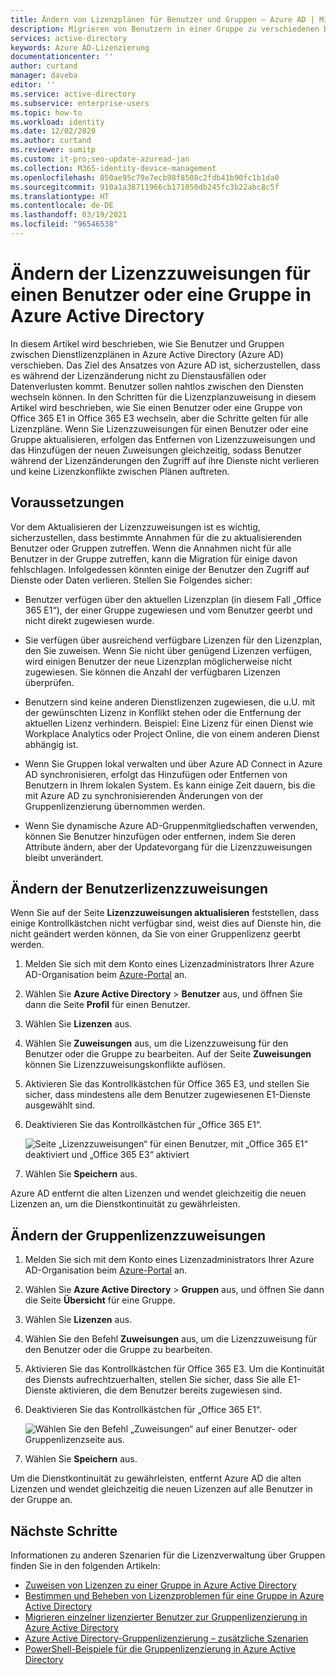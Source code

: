 ```yaml
---
title: Ändern von Lizenzplänen für Benutzer und Gruppen – Azure AD | Microsoft-Dokumentation
description: Migrieren von Benutzern in einer Gruppe zu verschiedenen Dienstplänen mithilfe der Gruppenlizenzierung in Azure Active Directory
services: active-directory
keywords: Azure AD-Lizenzierung
documentationcenter: ''
author: curtand
manager: daveba
editor: ''
ms.service: active-directory
ms.subservice: enterprise-users
ms.topic: how-to
ms.workload: identity
ms.date: 12/02/2020
ms.author: curtand
ms.reviewer: sumitp
ms.custom: it-pro;seo-update-azuread-jan
ms.collection: M365-identity-device-management
ms.openlocfilehash: 050ae95c79e7ecb98f8508c2fdb41b90fc1b1da0
ms.sourcegitcommit: 910a1a38711966cb171050db245fc3b22abc8c5f
ms.translationtype: HT
ms.contentlocale: de-DE
ms.lasthandoff: 03/19/2021
ms.locfileid: "96546538"
---
```

# <a name="change-license-assignments-for-a-user-or-group-in-azure-active-directory"></a>Ändern der Lizenzzuweisungen für einen Benutzer oder eine Gruppe in Azure Active Directory

In diesem Artikel wird beschrieben, wie Sie Benutzer und Gruppen zwischen Dienstlizenzplänen in Azure Active Directory (Azure AD) verschieben. Das Ziel des Ansatzes von Azure AD ist, sicherzustellen, dass es während der Lizenzänderung nicht zu Dienstausfällen oder Datenverlusten kommt. Benutzer sollen nahtlos zwischen den Diensten wechseln können. In den Schritten für die Lizenzplanzuweisung in diesem Artikel wird beschrieben, wie Sie einen Benutzer oder eine Gruppe von Office 365 E1 in Office 365 E3 wechseln, aber die Schritte gelten für alle Lizenzpläne. Wenn Sie Lizenzzuweisungen für einen Benutzer oder eine Gruppe aktualisieren, erfolgen das Entfernen von Lizenzzuweisungen und das Hinzufügen der neuen Zuweisungen gleichzeitig, sodass Benutzer während der Lizenzänderungen den Zugriff auf ihre Dienste nicht verlieren und keine Lizenzkonflikte zwischen Plänen auftreten.

## <a name="before-you-begin"></a>Voraussetzungen

Vor dem Aktualisieren der Lizenzzuweisungen ist es wichtig, sicherzustellen, dass bestimmte Annahmen für die zu aktualisierenden Benutzer oder Gruppen zutreffen. Wenn die Annahmen nicht für alle Benutzer in der Gruppe zutreffen, kann die Migration für einige davon fehlschlagen. Infolgedessen könnten einige der Benutzer den Zugriff auf Dienste oder Daten verlieren. Stellen Sie Folgendes sicher:

- Benutzer verfügen über den aktuellen Lizenzplan (in diesem Fall „Office 365 E1“), der einer Gruppe zugewiesen und vom Benutzer geerbt und nicht direkt zugewiesen wurde.

- Sie verfügen über ausreichend verfügbare Lizenzen für den Lizenzplan, den Sie zuweisen. Wenn Sie nicht über genügend Lizenzen verfügen, wird einigen Benutzer der neue Lizenzplan möglicherweise nicht zugewiesen. Sie können die Anzahl der verfügbaren Lizenzen überprüfen.

- Benutzern sind keine anderen Dienstlizenzen zugewiesen, die u.U. mit der gewünschten Lizenz in Konflikt stehen oder die Entfernung der aktuellen Lizenz verhindern. Beispiel: Eine Lizenz für einen Dienst wie Workplace Analytics oder Project Online, die von einem anderen Dienst abhängig ist.

- Wenn Sie Gruppen lokal verwalten und über Azure AD Connect in Azure AD synchronisieren, erfolgt das Hinzufügen oder Entfernen von Benutzern in Ihrem lokalen System. Es kann einige Zeit dauern, bis die mit Azure AD zu synchronisierenden Änderungen von der Gruppenlizenzierung übernommen werden.

- Wenn Sie dynamische Azure AD-Gruppenmitgliedschaften verwenden, können Sie Benutzer hinzufügen oder entfernen, indem Sie deren Attribute ändern, aber der Updatevorgang für die Lizenzzuweisungen bleibt unverändert.

## <a name="change-user-license-assignments"></a>Ändern der Benutzerlizenzzuweisungen

Wenn Sie auf der Seite **Lizenzzuweisungen aktualisieren** feststellen, dass einige Kontrollkästchen nicht verfügbar sind, weist dies auf Dienste hin, die nicht geändert werden können, da Sie von einer Gruppenlizenz geerbt werden.

1. Melden Sie sich mit dem Konto eines Lizenzadministrators Ihrer Azure AD-Organisation beim [Azure-Portal](https://portal.azure.com/) an.
1. Wählen Sie **Azure Active Directory** > **Benutzer** aus, und öffnen Sie dann die Seite **Profil** für einen Benutzer.
1. Wählen Sie **Lizenzen** aus.
1. Wählen Sie **Zuweisungen** aus, um die Lizenzzuweisung für den Benutzer oder die Gruppe zu bearbeiten. Auf der Seite **Zuweisungen** können Sie Lizenzzuweisungskonflikte auflösen.
1. Aktivieren Sie das Kontrollkästchen für Office 365 E3, und stellen Sie sicher, dass mindestens alle dem Benutzer zugewiesenen E1-Dienste ausgewählt sind.
1. Deaktivieren Sie das Kontrollkästchen für „Office 365 E1“.

    ![Seite „Lizenzzuweisungen“ für einen Benutzer, mit „Office 365 E1“ deaktiviert und „Office 365 E3“ aktiviert](./media/licensing-groups-change-licenses/update-user-license-assignments.png)

1. Wählen Sie **Speichern** aus.

Azure AD entfernt die alten Lizenzen und wendet gleichzeitig die neuen Lizenzen an, um die Dienstkontinuität zu gewährleisten.

## <a name="change-group-license-assignments"></a>Ändern der Gruppenlizenzzuweisungen

1. Melden Sie sich mit dem Konto eines Lizenzadministrators Ihrer Azure AD-Organisation beim [Azure-Portal](https://portal.azure.com/) an.
1. Wählen Sie **Azure Active Directory** > **Gruppen** aus, und öffnen Sie dann die Seite **Übersicht** für eine Gruppe.
1. Wählen Sie **Lizenzen** aus.
1. Wählen Sie den Befehl **Zuweisungen** aus, um die Lizenzzuweisung für den Benutzer oder die Gruppe zu bearbeiten.
1. Aktivieren Sie das Kontrollkästchen für Office 365 E3. Um die Kontinuität des Diensts aufrechtzuerhalten, stellen Sie sicher, dass Sie alle E1-Dienste aktivieren, die dem Benutzer bereits zugewiesen sind.
1. Deaktivieren Sie das Kontrollkästchen für „Office 365 E1“.

    ![Wählen Sie den Befehl „Zuweisungen“ auf einer Benutzer- oder Gruppenlizenzseite aus.](./media/licensing-groups-change-licenses/update-group-license-assignments.png)

1. Wählen Sie **Speichern** aus.

Um die Dienstkontinuität zu gewährleisten, entfernt Azure AD die alten Lizenzen und wendet gleichzeitig die neuen Lizenzen auf alle Benutzer in der Gruppe an.

## <a name="next-steps"></a>Nächste Schritte

Informationen zu anderen Szenarien für die Lizenzverwaltung über Gruppen finden Sie in den folgenden Artikeln:

- [Zuweisen von Lizenzen zu einer Gruppe in Azure Active Directory](licensing-groups-assign.md)
- [Bestimmen und Beheben von Lizenzproblemen für eine Gruppe in Azure Active Directory](licensing-groups-resolve-problems.md)
- [Migrieren einzelner lizenzierter Benutzer zur Gruppenlizenzierung in Azure Active Directory](licensing-groups-migrate-users.md)
- [Azure Active Directory-Gruppenlizenzierung – zusätzliche Szenarien](licensing-group-advanced.md)
- [PowerShell-Beispiele für die Gruppenlizenzierung in Azure Active Directory](licensing-ps-examples.md)

